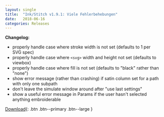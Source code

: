 ```yaml
---
layout: single
title:  "Ink/Stitch v1.9.1: Viele Fehlerbehebungen"
date:   2018-06-16
categories: Releases
---
```

**Changelog:**

* properly handle case where stroke width is not set (defaults to 1 per SVG spec)
* properly handle case where `<svg>` width and height not set (defaults to viewbox)
* properly handle case where fill is not set (defaults to "black" rather than "none")
* show error message (rather than crashing) if satin column set for a path with only one subpath
* don't leave the simulate window around after "use last settings"
* show a useful error message in Params if the user hasn't selected anything embroiderable

[Download](https://github.com/lexelby/inkstitch/releases/tag/v1.9.1){: .btn .btn--primary .btn--large }
